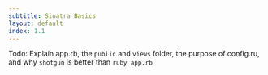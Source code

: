 ```yaml
---
subtitle: Sinatra Basics
layout: default
index: 1.1
---
```


Todo: Explain app.rb, the `public` and `views` folder, the purpose of config.ru, and why `shotgun` is better than `ruby app.rb`